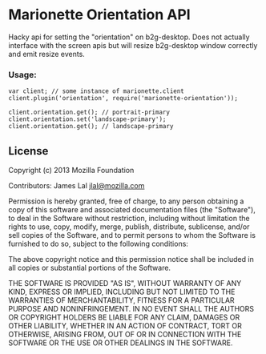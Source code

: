 # Marionette Orientation API

Hacky api for setting the "orientation" on b2g-desktop. Does not
actually interface with the screen apis but will resize b2g-desktop
window correctly and emit resize events.

### Usage:

```
var client; // some instance of marionette.client
client.plugin('orientation', require('marionette-orientation'));

client.orientation.get(); // portrait-primary
client.orientation.set('landscape-primary');
client.orientation.get(); // landscape-primary
```

## License

Copyright (c) 2013 Mozilla Foundation

Contributors: James Lal <jlal@mozilla.com>

Permission is hereby granted, free of charge, to any person obtaining a
copy of this software and associated documentation files (the
"Software"), to deal in the Software without restriction, including
without limitation the rights to use, copy, modify, merge, publish,
distribute, sublicense, and/or sell copies of the Software, and to
permit persons to whom the Software is furnished to do so, subject to
the following conditions:

The above copyright notice and this permission notice shall be included
in all copies or substantial portions of the Software.

THE SOFTWARE IS PROVIDED "AS IS", WITHOUT WARRANTY OF ANY KIND, EXPRESS
OR IMPLIED, INCLUDING BUT NOT LIMITED TO THE WARRANTIES OF
MERCHANTABILITY, FITNESS FOR A PARTICULAR PURPOSE AND NONINFRINGEMENT.
IN NO EVENT SHALL THE AUTHORS OR COPYRIGHT HOLDERS BE LIABLE FOR ANY
CLAIM, DAMAGES OR OTHER LIABILITY, WHETHER IN AN ACTION OF CONTRACT,
TORT OR OTHERWISE, ARISING FROM, OUT OF OR IN CONNECTION WITH THE
SOFTWARE OR THE USE OR OTHER DEALINGS IN THE SOFTWARE.
